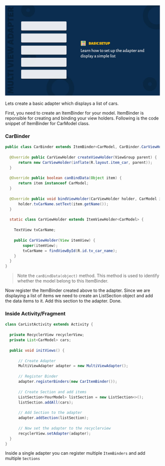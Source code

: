 ![Basic Usage](images/basic-cover.jpg)

Lets create a basic adapter which displays a list of cars.

First, you need to create an ItemBinder for your model. ItemBinder is reponsible for creating and binding your view holders. Following is the code snippet of ItemBinder for CarModel class.

### CarBinder

```java
public class CarBinder extends ItemBinder<CarModel, CarBinder.CarViewHolder> {

  @Override public CarViewHolder createViewHolder(ViewGroup parent) {
      return new CarViewHolder(inflate(R.layout.item_car, parent));
  }

  @Override public boolean canBindData(Object item) {
      return item instanceof CarModel;
  }

  @Override public void bindViewHolder(CarViewHolder holder, CarModel item) {
      holder.tvCarName.setText(item.getName());
  }

  static class CarViewHolder extends ItemViewHolder<CarModel> {

    TextView tvCarName;

    public CarViewHolder(View itemView) {
        super(itemView);
        tvCarName = findViewById(R.id.tv_car_name);
    }
  }
}
```

> Note the ```canBindData(object)``` method. This method is used to identify whether the model belong to this ItemBinder.

Now register the ItemBinder created above to the adapter. Since we are displaying a list of items we need to create an ListSection object and add the data items to it. Add this section to the adapter. Done.

### Inside Activity/Fragment

```java
class CarListActivity extends Activity {

  private RecyclerView recyclerView;
  private List<CarModel> cars;

  public void initViews() {

      // Create Adapter
      MultiViewAdapter adapter = new MultiViewAdapter();

      // Register Binder
      adapter.registerBinders(new CarItemBinder());

      // Create Section and add items
      ListSection<YourModel> listSection = new ListSection<>();
      listSection.addAll(cars);

      // Add Section to the adapter
      adapter.addSection(listSection);

      // Now set the adapter to the recyclerview
      recyclerView.setAdapter(adapter);
  }
}
```

Inside a single adapter you can register multiple ```ItemBinders``` and add multiple ```Sections```